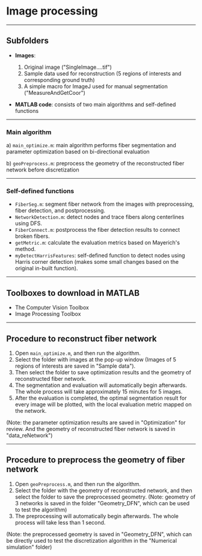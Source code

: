 # Image processing

---

## Subfolders

- **Images**:
    1. Original image ("SingleImage....tif")
    2. Sample data used for reconstruction (5 regions of interests and corresponding ground truth)
    3. A simple macro for ImageJ used for manual segmentation ("MeasureAndGetCoor")

- **MATLAB code**: consists of two main algorithms and self-defined functions

---

### Main algorithm

a) `main_optimize.m`: main algorithm performs fiber segmentation and parameter optimization based on bi-directional evaluation

b) `geoPreprocess.m`: preprocess the geometry of the reconstructed fiber network before discretization

---

### Self-defined functions

- `FiberSeg.m`: segment fiber network from the images with preprocessing, fiber detection, and postprocessing.
- `NetworkDetection.m`: detect nodes and trace fibers along centerlines using DFS.
- `FiberConnect.m`: postprocess the fiber detection results to connect broken fibers.
- `getMetric.m`: calculate the evaluation metrics based on Mayerich's method.
- `myDetectHarrisFeatures`: self-defined function to detect nodes using Harris corner detection (makes some small changes based on the original in-built function).

---

## Toolboxes to download in MATLAB

- The Computer Vision Toolbox
- Image Processing Toolbox

---

## Procedure to reconstruct fiber network

1. Open `main_optimize.m`, and then run the algorithm.
2. Select the folder with images at the pop-up window (Images of 5 regions of interests are saved in "Sample data").
3. Then select the folder to save optimization results and the geometry of reconstructed fiber network.
4. The segmentation and evaluation will automatically begin afterwards. The whole process will take approximately 15 minutes for 5 images.
5. After the evaluation is completed, the optimal segmentation result for every image will be plotted, with the local evaluation metric mapped on the network.

(Note: the parameter optimization results are saved in "Optimization" for review. And the geometry of reconstructed fiber network is saved in "data_reNetwork")

---

## Procedure to preprocess the geometry of fiber network

1. Open `geoPreprocess.m`, and then run the algorithm.
2. Select the folder with the geometry of reconstructed network, and then select the folder to save the preprocessed geometry.
(Note: geometry of 3 networks is saved in the folder "Geometry_DFN", which can be used to test the algorithm)
3. The preprocessing will automatically begin afterwards. The whole process will take less than 1 second.

(Note: the preprocessed geometry is saved in "Geometry_DFN", which can be directly used to test the discretization algorithm in the "Numerical simulation" folder)
